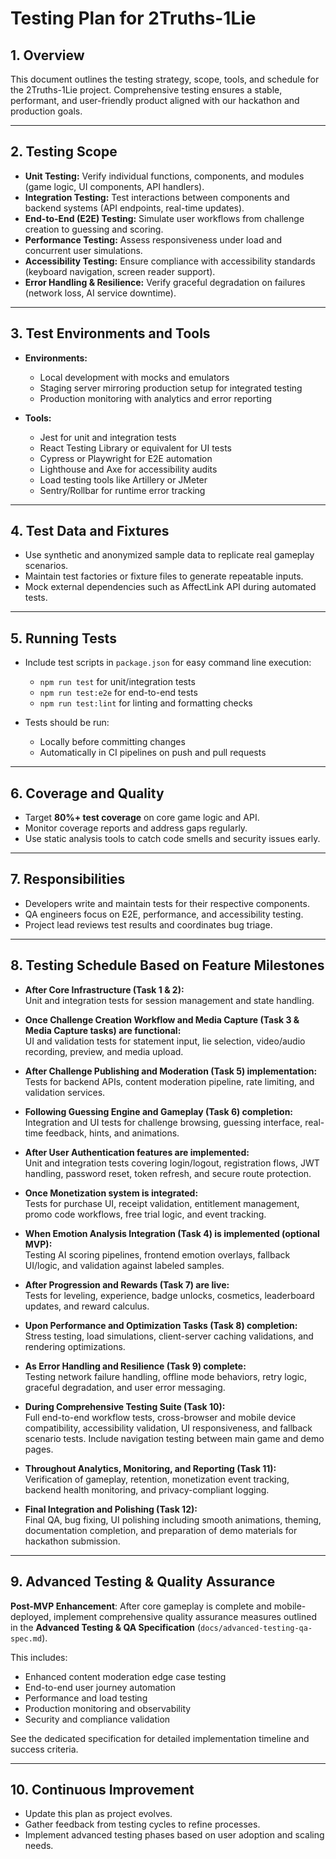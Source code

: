 # Testing Plan for 2Truths-1Lie

## 1. Overview

This document outlines the testing strategy, scope, tools, and schedule for the 2Truths-1Lie project. Comprehensive testing ensures a stable, performant, and user-friendly product aligned with our hackathon and production goals.

---

## 2. Testing Scope

- **Unit Testing:** Verify individual functions, components, and modules (game logic, UI components, API handlers).
- **Integration Testing:** Test interactions between components and backend systems (API endpoints, real-time updates).
- **End-to-End (E2E) Testing:** Simulate user workflows from challenge creation to guessing and scoring.
- **Performance Testing:** Assess responsiveness under load and concurrent user simulations.
- **Accessibility Testing:** Ensure compliance with accessibility standards (keyboard navigation, screen reader support).
- **Error Handling & Resilience:** Verify graceful degradation on failures (network loss, AI service downtime).

---

## 3. Test Environments and Tools

- **Environments:**
  - Local development with mocks and emulators
  - Staging server mirroring production setup for integrated testing
  - Production monitoring with analytics and error reporting

- **Tools:**
  - Jest for unit and integration tests
  - React Testing Library or equivalent for UI tests
  - Cypress or Playwright for E2E automation
  - Lighthouse and Axe for accessibility audits
  - Load testing tools like Artillery or JMeter
  - Sentry/Rollbar for runtime error tracking

---

## 4. Test Data and Fixtures

- Use synthetic and anonymized sample data to replicate real gameplay scenarios.
- Maintain test factories or fixture files to generate repeatable inputs.
- Mock external dependencies such as AffectLink API during automated tests.

---

## 5. Running Tests

- Include test scripts in `package.json` for easy command line execution:
  - `npm run test` for unit/integration tests
  - `npm run test:e2e` for end-to-end tests
  - `npm run test:lint` for linting and formatting checks

- Tests should be run:
  - Locally before committing changes
  - Automatically in CI pipelines on push and pull requests

---

## 6. Coverage and Quality

- Target **80%+ test coverage** on core game logic and API.
- Monitor coverage reports and address gaps regularly.
- Use static analysis tools to catch code smells and security issues early.

---

## 7. Responsibilities

- Developers write and maintain tests for their respective components.
- QA engineers focus on E2E, performance, and accessibility testing.
- Project lead reviews test results and coordinates bug triage.

---

## 8. Testing Schedule Based on Feature Milestones

- **After Core Infrastructure (Task 1 & 2):**  
  Unit and integration tests for session management and state handling.

- **Once Challenge Creation Workflow and Media Capture (Task 3 & Media Capture tasks) are functional:**  
  UI and validation tests for statement input, lie selection, video/audio recording, preview, and media upload.

- **After Challenge Publishing and Moderation (Task 5) implementation:**  
  Tests for backend APIs, content moderation pipeline, rate limiting, and validation services.

- **Following Guessing Engine and Gameplay (Task 6) completion:**  
  Integration and UI tests for challenge browsing, guessing interface, real-time feedback, hints, and animations. 

- **After User Authentication features are implemented:**  
  Unit and integration tests covering login/logout, registration flows, JWT handling, password reset, token refresh, and secure route protection.

- **Once Monetization system is integrated:**  
  Tests for purchase UI, receipt validation, entitlement management, promo code workflows, free trial logic, and event tracking.

- **When Emotion Analysis Integration (Task 4) is implemented (optional MVP):**  
  Testing AI scoring pipelines, frontend emotion overlays, fallback UI/logic, and validation against labeled samples.

- **After Progression and Rewards (Task 7) are live:**  
  Tests for leveling, experience, badge unlocks, cosmetics, leaderboard updates, and reward calculus.

- **Upon Performance and Optimization Tasks (Task 8) completion:**  
  Stress testing, load simulations, client-server caching validations, and rendering optimizations.

- **As Error Handling and Resilience (Task 9) complete:**  
  Testing network failure handling, offline mode behaviors, retry logic, graceful degradation, and user error messaging.

- **During Comprehensive Testing Suite (Task 10):**  
  Full end-to-end workflow tests, cross-browser and mobile device compatibility, accessibility validation, UI responsiveness, and fallback scenario tests. Include navigation testing between main game and demo pages.

- **Throughout Analytics, Monitoring, and Reporting (Task 11):**  
  Verification of gameplay, retention, monetization event tracking, backend health monitoring, and privacy-compliant logging.

- **Final Integration and Polishing (Task 12):**  
  Final QA, bug fixing, UI polishing including smooth animations, theming, documentation completion, and preparation of demo materials for hackathon submission.

---

## 9. Advanced Testing & Quality Assurance

**Post-MVP Enhancement**: After core gameplay is complete and mobile-deployed, implement comprehensive quality assurance measures outlined in the **Advanced Testing & QA Specification** (`docs/advanced-testing-qa-spec.md`).

This includes:
- Enhanced content moderation edge case testing
- End-to-end user journey automation  
- Performance and load testing
- Production monitoring and observability
- Security and compliance validation

See the dedicated specification for detailed implementation timeline and success criteria.

---

## 10. Continuous Improvement

- Update this plan as project evolves.
- Gather feedback from testing cycles to refine processes.
- Implement advanced testing phases based on user adoption and scaling needs.
